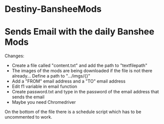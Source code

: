 # Destiny-BansheeMods
# Sends Email with the daily Banshee Mods

Changes:
  - Create a file called "content.txt" and add the path to "textfilepath"
  - The images of the mods are being downloaded if the file is not there already... Define a path to ".../imgs/{}"
  - Add a "FROM" email address and a "TO" email address
  - Edit f1 variable in email function
  - Create password.txt and type in the password of the email address that sends the email
  - Maybe you need Chromedriver

On the bottom of the file there is a schedule script which has to be uncommented to work.

